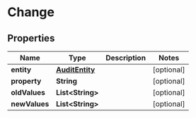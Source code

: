 
# Change

## Properties
Name | Type | Description | Notes
------------ | ------------- | ------------- | -------------
**entity** | [**AuditEntity**](AuditEntity.md) |  |  [optional]
**property** | **String** |  |  [optional]
**oldValues** | **List&lt;String&gt;** |  |  [optional]
**newValues** | **List&lt;String&gt;** |  |  [optional]



